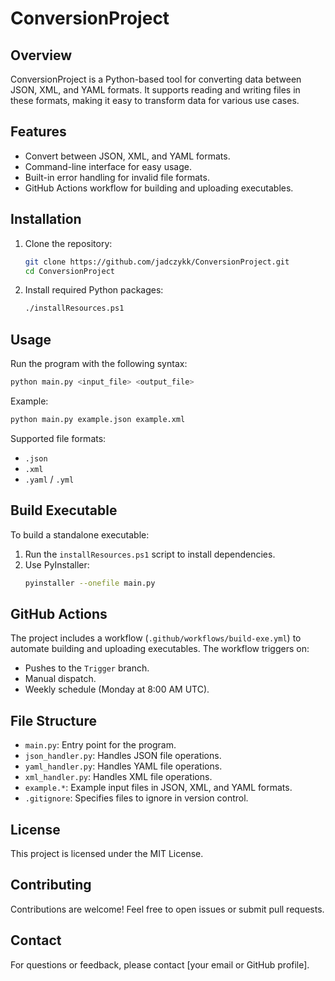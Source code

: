 # ConversionProject

## Overview
ConversionProject is a Python-based tool for converting data between JSON, XML, and YAML formats. It supports reading and writing files in these formats, making it easy to transform data for various use cases.

## Features
- Convert between JSON, XML, and YAML formats.
- Command-line interface for easy usage.
- Built-in error handling for invalid file formats.
- GitHub Actions workflow for building and uploading executables.

## Installation
1. Clone the repository:
    ```bash
    git clone https://github.com/jadczykk/ConversionProject.git
    cd ConversionProject
    ```
2. Install required Python packages:
    ```bash
    ./installResources.ps1
    ```

## Usage
Run the program with the following syntax:
```bash
python main.py <input_file> <output_file>
```
Example:
```bash
python main.py example.json example.xml
```

Supported file formats:
- `.json`
- `.xml`
- `.yaml` / `.yml`

## Build Executable
To build a standalone executable:
1. Run the `installResources.ps1` script to install dependencies.
2. Use PyInstaller:
    ```bash
    pyinstaller --onefile main.py
    ```

## GitHub Actions
The project includes a workflow (`.github/workflows/build-exe.yml`) to automate building and uploading executables. The workflow triggers on:
- Pushes to the `Trigger` branch.
- Manual dispatch.
- Weekly schedule (Monday at 8:00 AM UTC).

## File Structure
- `main.py`: Entry point for the program.
- `json_handler.py`: Handles JSON file operations.
- `yaml_handler.py`: Handles YAML file operations.
- `xml_handler.py`: Handles XML file operations.
- `example.*`: Example input files in JSON, XML, and YAML formats.
- `.gitignore`: Specifies files to ignore in version control.

## License
This project is licensed under the MIT License.

## Contributing
Contributions are welcome! Feel free to open issues or submit pull requests.

## Contact
For questions or feedback, please contact [your email or GitHub profile].
